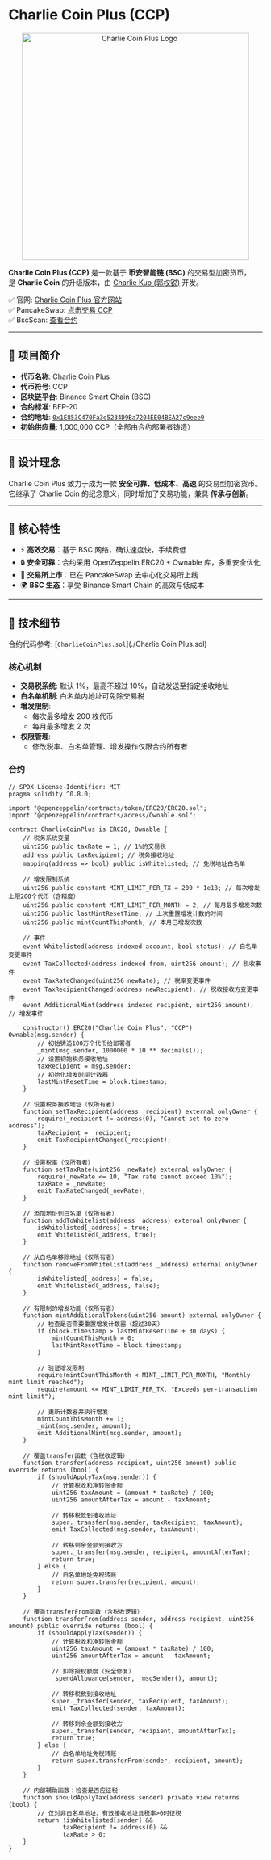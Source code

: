 # Charlie Coin Plus (CCP)

<p align="center">
  <img src="https://youke1.picui.cn/s1/2025/08/14/689d991deab41.jpeg" alt="Charlie Coin Plus Logo" width="450" height="450"/>
</p>

**Charlie Coin Plus (CCP)** 是一款基于 **币安智能链 (BSC)** 的交易型加密货币，  
是 **Charlie Coin** 的升级版本，由 [Charlie Kuo (郭权锐)](https://github.com/Charlie-May9) 开发。  

✅ 官网: [Charlie Coin Plus 官方网站](https://charlie-may9.github.io/Charlie-Coin-Plus)  
✅ PancakeSwap: [点击交易 CCP](https://pancakeswap.finance/swap?outputCurrency=0x1E853C470Fa3d5234D9Ba7204EE04BEA27c9eee9&chainId=56)  
✅ BscScan: [查看合约](https://bscscan.com/token/0x1E853C470Fa3d5234D9Ba7204EE04BEA27c9eee9)  

---

## 📖 项目简介
- **代币名称**: Charlie Coin Plus  
- **代币符号**: CCP  
- **区块链平台**: Binance Smart Chain (BSC)  
- **合约标准**: BEP-20  
- **合约地址**: [`0x1E853C470Fa3d5234D9Ba7204EE04BEA27c9eee9`](https://bscscan.com/token/0x1E853C470Fa3d5234D9Ba7204EE04BEA27c9eee9)  
- **初始供应量**: 1,000,000 CCP（全部由合约部署者铸造）

---

## 🎯 设计理念
Charlie Coin Plus 致力于成为一款 **安全可靠、低成本、高速** 的交易型加密货币。  
它继承了 Charlie Coin 的纪念意义，同时增加了交易功能，兼具 **传承与创新**。

---

## 🚀 核心特性
- ⚡ **高效交易**：基于 BSC 网络，确认速度快，手续费低  
- 🔒 **安全可靠**：合约采用 OpenZeppelin ERC20 + Ownable 库，多重安全优化  
- 🏦 **交易所上市**：已在 PancakeSwap 去中心化交易所上线  
- 🌍 **BSC 生态**：享受 Binance Smart Chain 的高效与低成本  

---

## 🔧 技术细节
合约代码参考: [`CharlieCoinPlus.sol`](./Charlie Coin Plus.sol)  

### 核心机制
- **交易税系统**: 默认 1%，最高不超过 10%，自动发送至指定接收地址  
- **白名单机制**: 白名单内地址可免除交易税  
- **增发限制**:  
  - 每次最多增发 200 枚代币  
  - 每月最多增发 2 次  
- **权限管理**:  
  - 修改税率、白名单管理、增发操作仅限合约所有者  

### 合约
```solidity
// SPDX-License-Identifier: MIT
pragma solidity ^0.8.0;

import "@openzeppelin/contracts/token/ERC20/ERC20.sol";
import "@openzeppelin/contracts/access/Ownable.sol";

contract CharlieCoinPlus is ERC20, Ownable {
    // 税务系统变量
    uint256 public taxRate = 1; // 1%的交易税
    address public taxRecipient; // 税务接收地址
    mapping(address => bool) public isWhitelisted; // 免税地址白名单
    
    // 增发限制系统
    uint256 public constant MINT_LIMIT_PER_TX = 200 * 1e18; // 每次增发上限200个代币（含精度）
    uint256 public constant MINT_LIMIT_PER_MONTH = 2; // 每月最多增发次数
    uint256 public lastMintResetTime; // 上次重置增发计数的时间
    uint256 public mintCountThisMonth; // 本月已增发次数
    
    // 事件
    event Whitelisted(address indexed account, bool status); // 白名单变更事件
    event TaxCollected(address indexed from, uint256 amount); // 税收事件
    event TaxRateChanged(uint256 newRate); // 税率变更事件
    event TaxRecipientChanged(address newRecipient); // 税收接收方变更事件
    event AdditionalMint(address indexed recipient, uint256 amount); // 增发事件

    constructor() ERC20("Charlie Coin Plus", "CCP") Ownable(msg.sender) {
        // 初始铸造100万个代币给部署者
        _mint(msg.sender, 1000000 * 10 ** decimals());
        // 设置初始税务接收地址
        taxRecipient = msg.sender;
        // 初始化增发时间计数器
        lastMintResetTime = block.timestamp;
    }

    // 设置税务接收地址（仅所有者）
    function setTaxRecipient(address _recipient) external onlyOwner {
        require(_recipient != address(0), "Cannot set to zero address");
        taxRecipient = _recipient;
        emit TaxRecipientChanged(_recipient);
    }

    // 设置税率（仅所有者）
    function setTaxRate(uint256 _newRate) external onlyOwner {
        require(_newRate <= 10, "Tax rate cannot exceed 10%");
        taxRate = _newRate;
        emit TaxRateChanged(_newRate);
    }

    // 添加地址到白名单（仅所有者）
    function addToWhitelist(address _address) external onlyOwner {
        isWhitelisted[_address] = true;
        emit Whitelisted(_address, true);
    }

    // 从白名单移除地址（仅所有者）
    function removeFromWhitelist(address _address) external onlyOwner {
        isWhitelisted[_address] = false;
        emit Whitelisted(_address, false);
    }

    // 有限制的增发功能（仅所有者）
    function mintAdditionalTokens(uint256 amount) external onlyOwner {
        // 检查是否需要重置增发计数器（超过30天）
        if (block.timestamp > lastMintResetTime + 30 days) {
            mintCountThisMonth = 0;
            lastMintResetTime = block.timestamp;
        }
        
        // 验证增发限制
        require(mintCountThisMonth < MINT_LIMIT_PER_MONTH, "Monthly mint limit reached");
        require(amount <= MINT_LIMIT_PER_TX, "Exceeds per-transaction mint limit");
        
        // 更新计数器并执行增发
        mintCountThisMonth += 1;
        _mint(msg.sender, amount);
        emit AdditionalMint(msg.sender, amount);
    }

    // 覆盖transfer函数（含税收逻辑）
    function transfer(address recipient, uint256 amount) public override returns (bool) {
        if (shouldApplyTax(msg.sender)) {
            // 计算税收和净转账金额
            uint256 taxAmount = (amount * taxRate) / 100;
            uint256 amountAfterTax = amount - taxAmount;
            
            // 转移税款到接收地址
            super._transfer(msg.sender, taxRecipient, taxAmount);
            emit TaxCollected(msg.sender, taxAmount);
            
            // 转移剩余金额到接收方
            super._transfer(msg.sender, recipient, amountAfterTax);
            return true;
        } else {
            // 白名单地址免税转账
            return super.transfer(recipient, amount);
        }
    }

    // 覆盖transferFrom函数（含税收逻辑）
    function transferFrom(address sender, address recipient, uint256 amount) public override returns (bool) {
        if (shouldApplyTax(sender)) {
            // 计算税收和净转账金额
            uint256 taxAmount = (amount * taxRate) / 100;
            uint256 amountAfterTax = amount - taxAmount;
            
            // 扣除授权额度（安全修复）
            _spendAllowance(sender, _msgSender(), amount);
            
            // 转移税款到接收地址
            super._transfer(sender, taxRecipient, taxAmount);
            emit TaxCollected(sender, taxAmount);
            
            // 转移剩余金额到接收方
            super._transfer(sender, recipient, amountAfterTax);
            return true;
        } else {
            // 白名单地址免税转账
            return super.transferFrom(sender, recipient, amount);
        }
    }

    // 内部辅助函数：检查是否应征税
    function shouldApplyTax(address sender) private view returns (bool) {
        // 仅对非白名单地址、有效接收地址且税率>0时征税
        return !isWhitelisted[sender] && 
               taxRecipient != address(0) && 
               taxRate > 0;
    }
}


